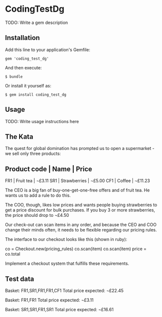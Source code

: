 # CodingTestDg

TODO: Write a gem description

## Installation

Add this line to your application's Gemfile:

    gem 'coding_test_dg'

And then execute:

    $ bundle

Or install it yourself as:

    $ gem install coding_test_dg

## Usage

TODO: Write usage instructions here

## The Kata

The quest for global domination has prompted us to open a supermarket - we sell only three products:

Product code | Name         | Price
-----------------------------------------
FR1          | Fruit tea    |  ¬£3.11
SR1          | Strawberries |  ¬£5.00
CF1          | Coffee       | ¬£11.23

The CEO is a big fan of buy-one-get-one-free offers and of fruit tea. He wants us to add a rule to do this.

The COO, though, likes low prices and wants people buying strawberries to get a price discount for bulk purchases. If you buy 3 or more strawberries, the price should drop to ¬£4.50

Our check-out can scan items in any order, and because the CEO and COO change their minds often, it needs to be flexible regarding our pricing rules.

The interface to our checkout looks like this (shown in ruby):

 co = Checkout.new(pricing_rules)
 co.scan(item)
 co.scan(item)
 price = co.total

Implement a checkout system that fulfills these requirements.

Test data
---------

Basket: FR1,SR1,FR1,FR1,CF1
Total price expected: ¬£22.45

Basket: FR1,FR1
Total price expected: ¬£3.11

Basket: SR1,SR1,FR1,SR1
Total price expected: ¬£16.61
